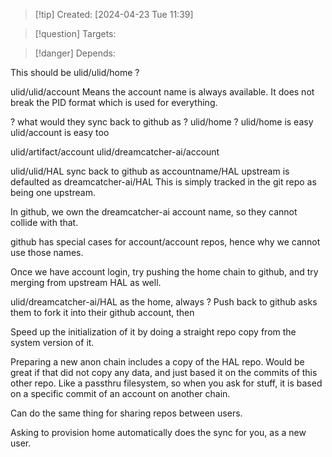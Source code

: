 
>[!tip] Created: [2024-04-23 Tue 11:39]

>[!question] Targets: 

>[!danger] Depends: 

This should be ulid/ulid/home ?

ulid/ulid/account
Means the account name is always available.
It does not break the PID format which is used for everything.

? what would they sync back to github as ?
ulid/home ?
ulid/home is easy
ulid/account is easy too

ulid/artifact/account
ulid/dreamcatcher-ai/account

ulid/ulid/HAL
sync back to github as accountname/HAL
upstream is defaulted as dreamcatcher-ai/HAL
This is simply tracked in the git repo as being one upstream.

In github, we own the dreamcatcher-ai account name, so they cannot collide with that.

github has special cases for account/account repos, hence why we cannot use those names.

Once we have account login, try pushing the home chain to github, and try merging from upstream HAL as well.

ulid/dreamcatcher-ai/HAL as the home, always ?
Push back to github asks them to fork it into their github account, then

Speed up the initialization of it by doing a straight repo copy from the system version of it.

Preparing a new anon chain includes a copy of the HAL repo.
Would be great if that did not copy any data, and just based it on the commits of this other repo.
Like a passthru filesystem, so when you ask for stuff, it is based on a specific commit of an account on another chain.

Can do the same thing for sharing repos between users.

Asking to provision home automatically does the sync for you, as a new user.